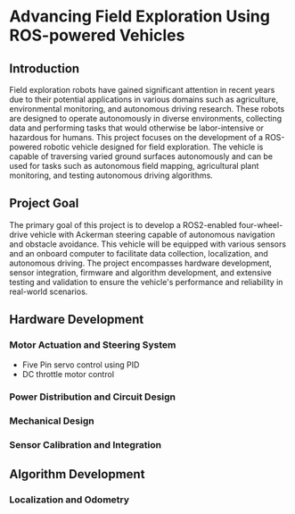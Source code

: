 # Advancing Field Exploration Using ROS-powered Vehicles

## Introduction

Field exploration robots have gained significant attention in recent years due to their potential applications in various domains such as agriculture, environmental monitoring, and autonomous driving research. These robots are designed to operate autonomously in diverse environments, collecting data and performing tasks that would otherwise be labor-intensive or hazardous for humans. This project focuses on the development of a ROS-powered robotic vehicle designed for field exploration. The vehicle is capable of traversing varied ground surfaces autonomously and can be used for tasks such as autonomous field mapping, agricultural plant monitoring, and testing autonomous driving algorithms.

## Project Goal

The primary goal of this project is to develop a ROS2-enabled four-wheel-drive vehicle with Ackerman steering capable of autonomous navigation and obstacle avoidance. This vehicle will be equipped with various sensors and an onboard computer to facilitate data collection, localization, and autonomous driving. The project encompasses hardware development, sensor integration, firmware and algorithm development, and extensive testing and validation to ensure the vehicle's performance and reliability in real-world scenarios.

## Hardware Development

### Motor Actuation and Steering System

- Five Pin servo control using PID
- DC throttle motor control

### Power Distribution and Circuit Design

### Mechanical Design

### Sensor Calibration and Integration

## Algorithm Development

### Localization and Odometry
